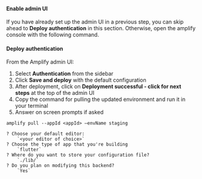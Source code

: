 #### Enable admin UI

If you have already set up the admin UI in a previous step, you can skip ahead to **Deploy authentication** in this section. Otherwise, open the amplify console with the following command. 

<inline-fragment src="~/start/getting-started/fragments/flutter/blocks/add-api-enable-admin-ui.md"></inline-fragment>

#### Deploy authentication

From the Amplify admin UI:
1. Select **Authentication** from the sidebar
2. Click **Save and deploy** with the default configuration
3. After deployment, click on **Deployment successful - click for next steps** at the top of the admin UI
4. Copy the command for pulling the updated environment and run it in your terminal
5. Answer on screen prompts if asked

```
amplify pull --appId <appId> —envName staging

? Choose your default editor:
    `<your editor of choice>`
? Choose the type of app that you're building
    `flutter`
? Where do you want to store your configuration file?
    `./lib/`
? Do you plan on modifying this backend?
    `Yes`
```
